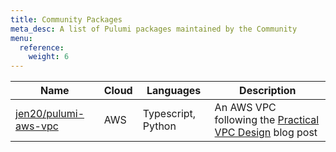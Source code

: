 ```yaml
---
title: Community Packages
meta_desc: A list of Pulumi packages maintained by the Community
menu:
  reference:
    weight: 6
---
```


Name | Cloud | Languages| Description
---|---|---|---|
[jen20/pulumi-aws-vpc](https://github.com/jen20/pulumi-aws-vpc) | AWS | Typescript, Python | An AWS VPC following the [Practical VPC Design](https://medium.com/aws-activate-startup-blog/practical-vpc-design-8412e1a18dcc) blog post
